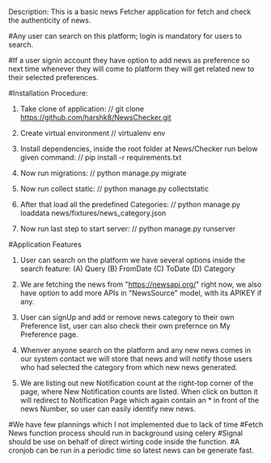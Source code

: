 

Description: This is a basic news Fetcher application for fetch and check the authenticity of news.

#Any user can search on this platform; login is mandatory for users to search.

#If a user signin account they have option to add news as preference so next time whenever they will come to platform they will get related new to their selected preferences.


#Installation Procedure:

1. Take clone of application: 
	// git clone https://github.com/harshk8/NewsChecker.git

2. Create virtual environment
	// virtualenv env

3. Install dependencies, inside the root folder at News/Checker run below given command:
	// pip install -r requirements.txt

4. Now run migrations:
	// python manage.py migrate

5. Now run collect static:
	// python manage.py collectstatic

6. After that load all the predefined Categories: 
	// python manage.py loaddata news/fixtures/news_category.json 

7. Now run last step to start server:
	// python manage.py runserver


#Application Features
1. User can search on the platform we have several options inside the search feature:
   (A) Query 
   (B) FromDate
   (C) ToDate
   (D) Category

2. We are fetching the news from "https://newsapi.org/" right now, we also have option to add more APIs in "NewsSource" model, with its APIKEY if any.

3. User can signUp and add or remove news category to their own Preference list, user can also check their own prefernce on My Preference page.

4. Whenver anyone search on the platform and any new news comes in our system contact we will store that news and will notify those users who had selected the category from which new news generated.

5. We are listing out new Notification count at the right-top corner of the page, where New Notification counts are listed. When click on button it will redirect to Notification Page which again contain an * in front of the news Number, so user can easily identify new news.


#We have few plannings which I not implemented due to lack of time
	#Fetch News function process should run in background using celery
	#Signal should be use on behalf of direct wirting code inside the function.
	#A cronjob can be run in a periodic time so latest news can be generate fast.
